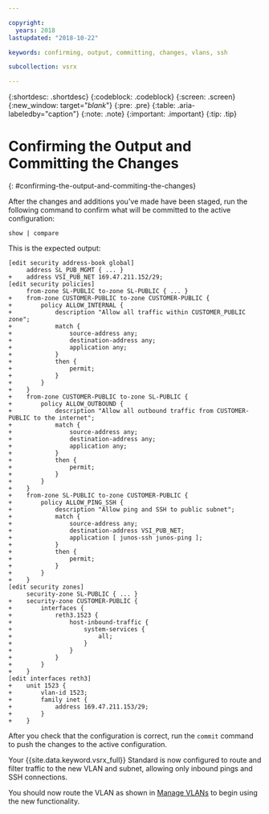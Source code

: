 ```yaml
---

copyright:
  years: 2018
lastupdated: "2018-10-22"

keywords: confirming, output, committing, changes, vlans, ssh

subcollection: vsrx

---
```


{:shortdesc: .shortdesc}
{:codeblock: .codeblock}
{:screen: .screen}
{:new_window: target="_blank_"}
{:pre: .pre}
{:table: .aria-labeledby="caption"}
{:note: .note}
{:important: .important}
{:tip: .tip}

# Confirming the Output and Committing the Changes
{: #confirming-the-output-and-commiting-the-changes}

After the changes and additions you've made have been staged, run the following command to confirm what will be committed to the active configuration:

```
show | compare
```

This is the expected output:

```
[edit security address-book global]
     address SL_PUB_MGMT { ... }
+    address VSI_PUB_NET 169.47.211.152/29;
[edit security policies]
     from-zone SL-PUBLIC to-zone SL-PUBLIC { ... }
+    from-zone CUSTOMER-PUBLIC to-zone CUSTOMER-PUBLIC {
+        policy ALLOW_INTERNAL {
+            description "Allow all traffic within CUSTOMER_PUBLIC zone";
+            match {
+                source-address any;
+                destination-address any;
+                application any;
+            }
+            then {
+                permit;
+            }
+        }
+    }
+    from-zone CUSTOMER-PUBLIC to-zone SL-PUBLIC {
+        policy ALLOW_OUTBOUND {
+            description "Allow all outbound traffic from CUSTOMER-PUBLIC to the internet";
+            match {
+                source-address any;
+                destination-address any;
+                application any;
+            }
+            then {
+                permit;
+            }
+        }
+    }
+    from-zone SL-PUBLIC to-zone CUSTOMER-PUBLIC {
+        policy ALLOW_PING_SSH {
+            description "Allow ping and SSH to public subnet";
+            match {
+                source-address any;
+                destination-address VSI_PUB_NET;
+                application [ junos-ssh junos-ping ];
+            }
+            then {
+                permit;
+            }
+        }
+    }
[edit security zones]
     security-zone SL-PUBLIC { ... }
+    security-zone CUSTOMER-PUBLIC {
+        interfaces {
+            reth3.1523 {
+                host-inbound-traffic {
+                    system-services {
+                        all;
+                    }
+                }
+            }                          
+        }
+    }
[edit interfaces reth3]
+    unit 1523 {
+        vlan-id 1523;
+        family inet {
+            address 169.47.211.153/29;
+        }
+    }
```

After you check that the configuration is correct, run the `commit` command to push the changes to the active configuration.

Your {{site.data.keyword.vsrx_full}} Standard is now configured to route and filter traffic to the new VLAN and subnet, allowing only inbound pings and SSH connections.

You should now route the VLAN as shown in [Manage VLANs](/docs/infrastructure/vsrx?topic=vsrx-managing-ibm-vlans) to begin using the new functionality.

